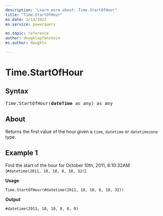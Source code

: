 ```yaml
---
description: "Learn more about: Time.StartOfHour"
title: "Time.StartOfHour"
ms.date: 3/14/2022
ms.service: powerquery

ms.topic: reference
author: dougklopfenstein
ms.author: dougklo

---
```

# Time.StartOfHour

## Syntax

<pre>
Time.StartOfHour(<b>dateTime</b> as any) as any
</pre>
  
## About

Returns the first value of the hour given a `time`, `datetime` or `datetimezone` type.

## Example 1

Find the start of the hour for October 10th, 2011, 8:10:32AM (`#datetime(2011, 10, 10, 8, 10, 32)`).

**Usage**

```powerquery-m
Time.StartOfHour(#datetime(2011, 10, 10, 8, 10, 32))
```

**Output**

`#datetime(2011, 10, 10, 8, 0, 0)`
